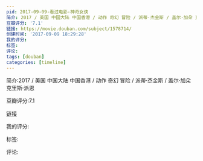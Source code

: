 ```yaml
---
pid: 2017-09-09-看过电影-神奇女侠
简介: 2017 / 美国 中国大陆 中国香港 / 动作 奇幻 冒险 / 派蒂·杰金斯 / 盖尔·加朵 克里斯·派恩
豆瓣评分: '7.1'
链接: https://movie.douban.com/subject/1578714/
创建时间: '2017-09-09 18:29:28'
我的评分:
标签:
评论:
tags: [douban]
categories: [timeline]
---
```

简介:2017 / 美国 中国大陆 中国香港 / 动作 奇幻 冒险 / 派蒂·杰金斯 / 盖尔·加朵 克里斯·派恩

豆瓣评分:7.1

[链接](https://movie.douban.com/subject/1578714/)

我的评分:

标签:

评论:

